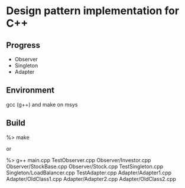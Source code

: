 # Design pattern implementation for C++

## Progress
- Observer
- Singleton
- Adapter

## Environment
gcc (g++) and make on msys

## Build

%> make

or

%> g++ main.cpp TestObserver.cpp Observer/Investor.cpp Observer/StockBase.cpp Observer/Stock.cpp TestSingleton.cpp Singleton/LoadBalancer.cpp TestAdapter.cpp Adapter/Adapter1.cpp Adapter/OldClass1.cpp Adapter/Adapter2.cpp Adapter/OldClass2.cpp



